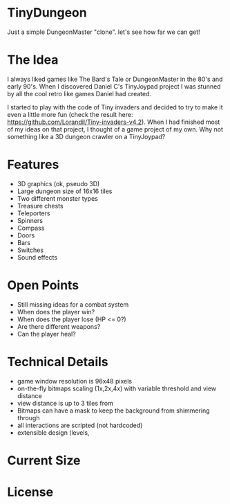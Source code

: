 # TinyDungeon
 Just a simple DungeonMaster "clone". let's see how far we can get!

# The Idea
I always liked games like The Bard's Tale or DungeonMaster in the 80's and early 90's.
When I discovered Daniel C's TinyJoypad project I was stunned by all the cool retro like
games Daniel had created. 

I started to play with the code of Tiny invaders and decided to try to make it even a little more fun (check the result here: https://github.com/Lorandil/Tiny-invaders-v4.2).
When I had finished most of my ideas on that project, I thought of a game project of my own.
Why not something like a 3D dungeon crawler on a TinyJoypad?

# Features
* 3D graphics (ok, pseudo 3D)
* Large dungeon size of 16x16 tiles
* Two different monster types
* Treasure chests
* Teleporters
* Spinners
* Compass
* Doors
* Bars
* Switches
* Sound effects

# Open Points
* Still missing ideas for a combat system
* When does the player win?
* When does the player lose (HP <= 0?)
* Are there different weapons?
* Can the player heal?

# Technical Details
* game window resolution is 96x48 pixels
* on-the-fly bitmaps scaling (1x,2x,4x) with variable threshold and view distance
* view distance is up to 3 tiles from
* Bitmaps can have a mask to keep the background from shimmering through
* all interactions are scripted (not hardcoded)
* extensible design (levels, 

# Current Size

# License
